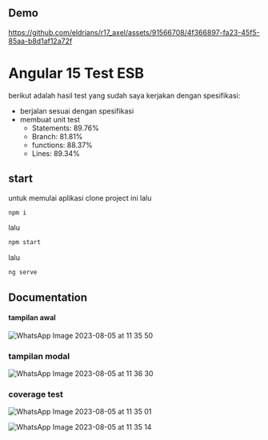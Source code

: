 
## Demo

https://github.com/eldrians/r17_axel/assets/91566708/4f366897-fa23-45f5-85aa-b8d1af12a72f

# Angular 15 Test ESB

berikut adalah hasil test yang sudah saya kerjakan dengan spesifikasi:
- berjalan sesuai dengan spesifikasi
- membuat unit test 
    - Statements: 89.76%
    - Branch: 81.81%
    - functions: 88.37%
    - Lines: 89.34%

## start

untuk memulai aplikasi clone project ini lalu

```bash
npm i
```

lalu

```bash
npm start
```

lalu

```bash
ng serve
```

## Documentation
#### tampilan awal
![WhatsApp Image 2023-08-05 at 11 35 50](https://github.com/eldrians/r17_axel/assets/91566708/572500bf-5a62-419d-96a8-f278e8d719f9)

### tampilan modal
![WhatsApp Image 2023-08-05 at 11 36 30](https://github.com/eldrians/r17_axel/assets/91566708/e72b2470-76cc-4c1d-8a45-74ba89f94482)

### coverage test
![WhatsApp Image 2023-08-05 at 11 35 01](https://github.com/eldrians/r17_axel/assets/91566708/6649220a-bbd1-4157-a72b-9032d358db94)

![WhatsApp Image 2023-08-05 at 11 35 14](https://github.com/eldrians/r17_axel/assets/91566708/a23473c7-1e56-4906-afa2-6323e4e98b67)